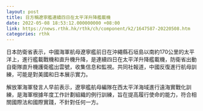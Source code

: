 ```yaml
---
layout: post
title: 日方稱遼寧艦連續四日在太平洋升降艦載機
date: 2022-05-08 18:53:12.000000000 +08:00
link: https://news.rthk.hk/rthk/ch/component/k2/1647587-20220508.htm
categories: rthk
---
```


日本防衛省表示，中國海軍航母遼寧艦前日在沖繩縣石垣島以南約170公里的太平洋上，進行艦載戰機和直升機升降，是連續四日在太平洋升降艦載機，防衛省出動自衛隊直升機護衛艦出雲號，收集信息和監視。共同社報道，中國反復進行航母訓練，可能是對美國和日本展示實力。

解放軍海軍發言人早前表示，遼寧艦航母編隊在西太平洋海域進行遠海實戰化訓練，是海軍根據年度工作計劃組織的例行訓練，旨在提高履行使命的能力，符合相關國際法和國際實踐，不針對任何一方。
